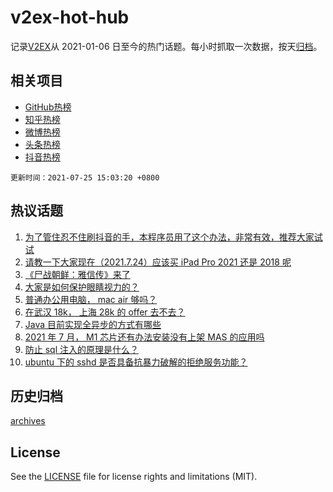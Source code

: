 # v2ex-hot-hub

 记录[V2EX](https://www.v2ex.com/)从 2021-01-06 日至今的热门话题。每小时抓取一次数据，按天[归档](archives)。
 
 ## 相关项目

- [GitHub热榜](https://github.com/snaildev/github-hot-hub)
- [知乎热榜](https://github.com/snaildev/zhihu-hot-hub)
- [微博热榜](https://github.com/snaildev/weibo-hot-hub)
- [头条热榜](https://github.com/snaildev/toutiao-hot-hub)
- [抖音热榜](https://github.com/snaildev/douyin-hot-hub)


 `更新时间：2021-07-25 15:03:20 +0800`

## 热议话题

1. [为了管住忍不住刷抖音的手，本程序员用了这个办法，非常有效，推荐大家试试](https://www.v2ex.com/t/791557)
1. [请教一下大家现在（2021.7.24）应该买 iPad Pro 2021 还是 2018 呢](https://www.v2ex.com/t/791522)
1. [《尸战朝鲜：雅信传》来了](https://www.v2ex.com/t/791554)
1. [大家是如何保护眼睛视力的？](https://www.v2ex.com/t/791544)
1. [普通办公用电脑， mac air 够吗？](https://www.v2ex.com/t/791536)
1. [在武汉 18k， 上海 28k 的 offer 去不去？](https://www.v2ex.com/t/791555)
1. [Java 目前实现全异步的方式有哪些](https://www.v2ex.com/t/791594)
1. [2021 年 7 月， M1 芯片还有办法安装没有上架 MAS 的应用吗](https://www.v2ex.com/t/791590)
1. [防止 sql 注入的原理是什么？](https://www.v2ex.com/t/791577)
1. [ubuntu 下的 sshd 是否具备抗暴力破解的拒绝服务功能？](https://www.v2ex.com/t/791578)

## 历史归档

[archives](archives)

## License

See the [LICENSE](LICENSE) file for license rights and limitations (MIT).
